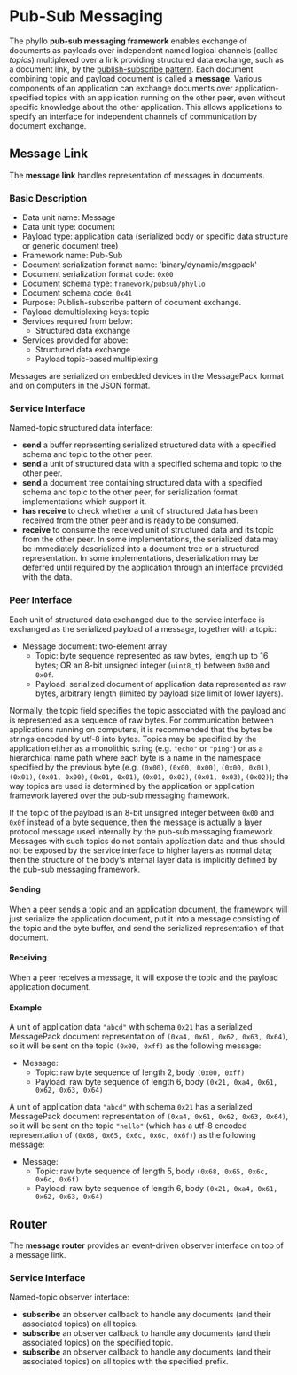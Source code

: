 # Pub-Sub Messaging

The phyllo __pub-sub messaging framework__ enables exchange of documents as payloads over independent named logical channels (called _topics_) multiplexed over a link providing structured data exchange, such as a document link, by the [publish-subscribe pattern](https://en.wikipedia.org/wiki/Publish%E2%80%93subscribe_pattern). Each document combining topic and payload document is called a __message__. Various components of an application can exchange documents over application-specified topics with an application running on the other peer, even without specific knowledge about the other application. This allows applications to specify an interface for independent channels of communication by document exchange.


## Message Link

The __message link__ handles representation of messages in documents.

### Basic Description

- Data unit name: Message
- Data unit type: document
- Payload type: application data (serialized body or specific data structure or generic document tree)
- Framework name: Pub-Sub
- Document serialization format name: 'binary/dynamic/msgpack'
- Document serialization format code: `0x00`
- Document schema type: `framework/pubsub/phyllo`
- Document schema code: `0x41`
- Purpose: Publish-subscribe pattern of document exchange.
- Payload demultiplexing keys: topic
- Services required from below:
    - Structured data exchange
- Services provided for above:
    - Structured data exchange
    - Payload topic-based multiplexing

Messages are serialized on embedded devices in the MessagePack format and on computers in the JSON format.

### Service Interface

Named-topic structured data interface:

- __send__ a buffer representing serialized structured data with a specified schema and topic to the other peer.
- __send__ a unit of structured data with a specified schema and topic to the other peer.
- __send__ a document tree containing structured data with a specified schema and topic to the other peer, for serialization format implementations which support it.
- __has receive__ to check whether a unit of structured data has been received from the other peer and is ready to be consumed.
- __receive__ to consume the received unit of structured data and its topic from the other peer. In some implementations, the serialized data may be immediately deserialized into a document tree or a structured representation. In some implementations, deserialization may be deferred until required by the application through an interface provided with the data.

### Peer Interface

Each unit of structured data exchanged due to the service interface is exchanged as the serialized payload of a message, together with a topic:

- Message document: two-element array
    - Topic: byte sequence represented as raw bytes, length up to 16 bytes; OR an 8-bit unsigned integer (`uint8_t`) between `0x00` and `0x0f`.
    - Payload: serialized document of application data represented as raw bytes, arbitrary length (limited by payload size limit of lower layers).

Normally, the topic field specifies the topic associated with the payload and is represented as a sequence of raw bytes. For communication between applications running on computers, it is recommended that the bytes be strings encoded by utf-8 into bytes. Topics may be specified by the application either as a monolithic string (e.g. `"echo"` or `"ping"`) or as a hierarchical name path where each byte is a name in the namespace specified by the previous byte (e.g. `(0x00)`, `(0x00, 0x00)`, `(0x00, 0x01)`, `(0x01)`, `(0x01, 0x00)`, `(0x01, 0x01)`, `(0x01, 0x02)`, `(0x01, 0x03)`, `(0x02)`); the way topics are used is determined by the application or application framework layered over the pub-sub messaging framework.

If the topic of the payload is an 8-bit unsigned integer between `0x00` and `0x0f` instead of a byte sequence, then the message is actually a layer protocol message used internally by the pub-sub messaging framework. Messages with such topics do not contain application data and thus should not be exposed by the service interface to higher layers as normal data; then the structure of the body's internal layer data is implicitly defined by the pub-sub messaging framework.

#### Sending
When a peer sends a topic and an application document, the framework will just serialize the application document, put it into a message consisting of the topic and the byte buffer, and send the serialized representation of that document.

#### Receiving
When a peer receives a message, it will expose the topic and the payload application document.

#### Example
A unit of application data `"abcd"` with schema `0x21` has a serialized MessagePack document representation of `(0xa4, 0x61, 0x62, 0x63, 0x64)`, so it will be sent on the topic `(0x00, 0xff)` as the following message:

- Message:
    - Topic: raw byte sequence of length 2, body `(0x00, 0xff)`
    - Payload: raw byte sequence of length 6, body `(0x21, 0xa4, 0x61, 0x62, 0x63, 0x64)`

A unit of application data `"abcd"` with schema `0x21` has a serialized MessagePack document representation of `(0xa4, 0x61, 0x62, 0x63, 0x64)`, so it will be sent on the topic `"hello"` (which has a utf-8 encoded representation of `(0x68, 0x65, 0x6c, 0x6c, 0x6f)`) as the following message:

- Message:
    - Topic: raw byte sequence of length 5, body `(0x68, 0x65, 0x6c, 0x6c, 0x6f)`
    - Payload: raw byte sequence of length 6, body `(0x21, 0xa4, 0x61, 0x62, 0x63, 0x64)`


## Router

The __message router__ provides an event-driven observer interface on top of a message link.

### Service Interface

Named-topic observer interface:

- __subscribe__ an observer callback to handle any documents (and their associated topics) on all topics.
- __subscribe__ an observer callback to handle any documents (and their associated topics) on the specified topic.
- __subscribe__ an observer callback to handle any documents (and their associated topics) on all topics with the specified prefix.
